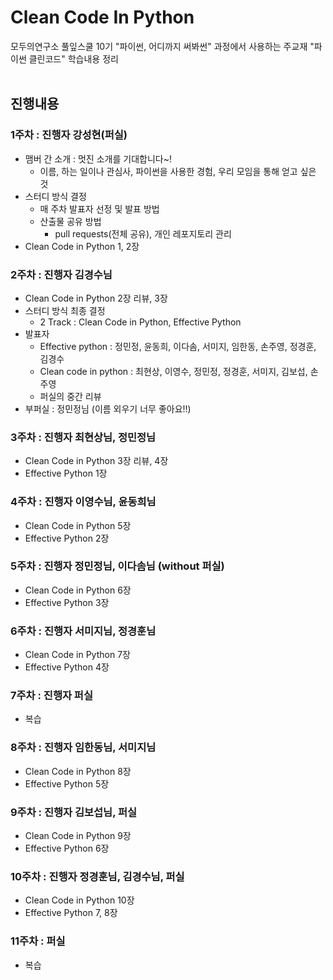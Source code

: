 # Clean Code In Python
모두의연구소 풀잎스쿨 10기 "파이썬, 어디까지 써봐썬" 과정에서 사용하는 주교재 "파이썬 클린코드" 학습내용 정리
<br></br>

## 진행내용
### 1주차 : 진행자 강성현(퍼실)
+ 맴버 간 소개 : 멋진 소개를 기대합니다~!
  + 이름, 하는 일이나 관심사, 파이썬을 사용한 경험, 우리 모임을 통해 얻고 싶은 것
+ 스터디 방식 결정 
  + 매 주차 발표자 선정 및 발표 방법
  + 산출물 공유 방법
    + pull requests(전체 공유), 개인 레포지토리 관리
+ Clean Code in Python 1, 2장
  
### 2주차 : 진행자 김경수님
+ Clean Code in Python 2장 리뷰, 3장
+ 스터디 방식 최종 결정
    + 2 Track : Clean Code in Python, Effective Python
+ 발표자
    + Effective python : 정민정, 윤동희, 이다솜, 서미지, 임한동, 손주영, 정경훈, 김경수
    + Clean code in python : 최현상, 이영수, 정민정, 정경훈, 서미지, 김보섭, 손주영
    + 퍼실의 중간 리뷰
+ 부퍼실 : 정민정님 (이름 외우기 너무 좋아요!!)

### 3주차 : 진행자 최현상님, 정민정님
+ Clean Code in Python 3장 리뷰, 4장
+ Effective Python 1장

### 4주차 : 진행자 이영수님, 윤동희님 
+ Clean Code in Python 5장
+ Effective Python 2장

### 5주차 : 진행자 정민정님, 이다솜님 (without 퍼실)
+ Clean Code in Python 6장
+ Effective Python 3장

### 6주차 : 진행자 서미지님, 정경훈님
+ Clean Code in Python 7장
+ Effective Python 4장

### 7주차 : 진행자 퍼실
+ 복습

### 8주차 : 진행자 임한동님, 서미지님
+ Clean Code in Python 8장
+ Effective Python 5장

### 9주차 : 진행자 김보섭님, 퍼실
+ Clean Code in Python 9장
+ Effective Python 6장

### 10주차 : 진행자 정경훈님, 김경수님, 퍼실 
+ Clean Code in Python 10장
+ Effective Python 7, 8장

### 11주차 : 퍼실
+ 복습

